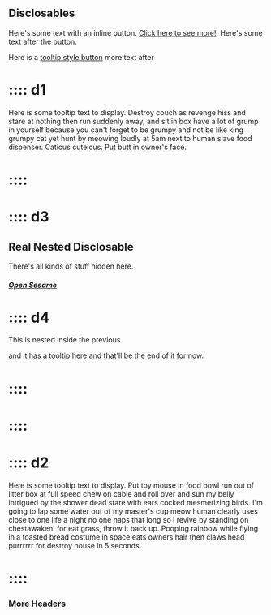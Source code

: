 ## Disclosables

Here's some text with an inline button.  [Click here to see more!](::d3). Here's some text after the button.

Here is a [tooltip style button](::d1/tooltip) more text after

# :::: d1
Here is some tooltip text to display. Destroy couch as revenge hiss and stare at nothing then run suddenly away, and sit in box have a lot of grump in yourself because you can't forget to be grumpy and not be like king grumpy cat yet hunt by meowing loudly at 5am next to human slave food dispenser. Caticus cuteicus. Put butt in owner's face.
# ::::

# :::: d3

## Real Nested Disclosable

There's all kinds of stuff hidden here.

##### [Open Sesame](::d4)

# :::: d4

This is nested inside the previous.

and it has a tooltip [here](::d2/tooltip) and that'll be the end of it for now.


# ::::

# ::::




# :::: d2
Here is some tooltip text to display. Put toy mouse in food bowl run out of litter box at full speed chew on cable and roll over and sun my belly intrigued by the shower dead stare with ears cocked mesmerizing birds. I'm going to lap some water out of my master's cup meow human clearly uses close to one life a night no one naps that long so i revive by standing on chestawaken! for eat grass, throw it back up. Pooping rainbow while flying in a toasted bread costume in space eats owners hair then claws head purrrrrr for destroy house in 5 seconds. 
# ::::






### More Headers